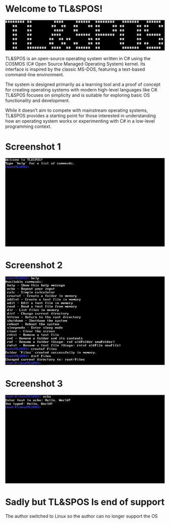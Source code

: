 # Welcome to TL&SPOS!
![](logo.png)

TL&SPOS is an open-source operating system written in C# using the COSMOS (C# Open Source Managed Operating System) kernel. Its interface is inspired by the classic MS-DOS, featuring a text-based command-line environment.

The system is designed primarily as a learning tool and a proof of concept for creating operating systems with modern high-level languages like C#. TL&SPOS focuses on simplicity and is suitable for exploring basic OS functionality and development.

While it doesn’t aim to compete with mainstream operating systems, TL&SPOS provides a starting point for those interested in understanding how an operating system works or experimenting with C# in a low-level programming context.

# Screenshot 1
![Screenshot 1](s1.png)

# Screenshot 2
![Screenshot 2](s2.png)

# Screenshot 3
![Screenshot 3](s3.png)

# Sadly but TL&SPOS Is end of support
The author switched to Linux so the author can no longer support the OS
